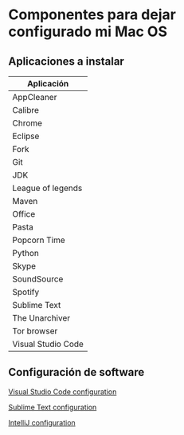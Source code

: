 # Componentes para dejar configurado mi Mac OS

## Aplicaciones a instalar
|Aplicación|
|---|
|AppCleaner|
|Calibre|
|Chrome|
|Eclipse|
|Fork|
|Git|
|JDK|
|League of legends|
|Maven|
|Office|
|Pasta|
|Popcorn Time|
|Python|
|Skype|
|SoundSource|
|Spotify|
|Sublime Text|
|The Unarchiver|
|Tor browser|
|Visual Studio Code|

## Configuración de software
[Visual Studio Code configuration](ConfigVSCode.md)

[Sublime Text configuration](ConfigSublimeText.md)

[IntelliJ configuration](ConfigIntelliJ.md)
